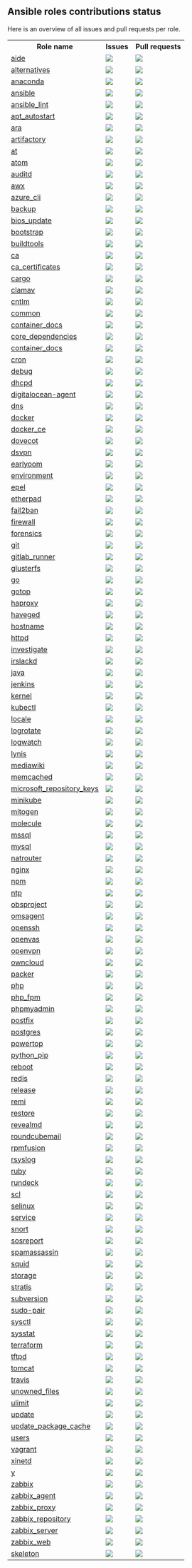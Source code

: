 ## Ansible roles contributions status

Here is an overview of all issues and pull requests per role.

<table>
<tr><th>Role name</th><th>Issues</th><th>Pull requests</th></tr>
<tr><td><a href="https://galaxy.ansible.com/robertdebock/aide">aide</a></td><td><a href="https://github.com/robertdebock/ansible-role-aide/issues"><img src="https://img.shields.io/github/issues-raw/robertdebock/ansible-role-aide"></a></td><td><a href="https://github.com/robertdebock/ansible-role-aide/pulls"><img src="https://img.shields.io/github/issues-pr/robertdebock/ansible-role-aide"></a></td></tr>
<tr><td><a href="https://galaxy.ansible.com/robertdebock/alternatives">alternatives</a></td><td><a href="https://github.com/robertdebock/ansible-role-alternatives/issues"><img src="https://img.shields.io/github/issues-raw/robertdebock/ansible-role-alternatives"></a></td><td><a href="https://github.com/robertdebock/ansible-role-alternatives/pulls"><img src="https://img.shields.io/github/issues-pr/robertdebock/ansible-role-alternatives"></a></td></tr>
<tr><td><a href="https://galaxy.ansible.com/robertdebock/anaconda">anaconda</a></td><td><a href="https://github.com/robertdebock/ansible-role-anaconda/issues"><img src="https://img.shields.io/github/issues-raw/robertdebock/ansible-role-anaconda"></a></td><td><a href="https://github.com/robertdebock/ansible-role-anaconda/pulls"><img src="https://img.shields.io/github/issues-pr/robertdebock/ansible-role-anaconda"></a></td></tr>
<tr><td><a href="https://galaxy.ansible.com/robertdebock/ansible">ansible</a></td><td><a href="https://github.com/robertdebock/ansible-role-ansible/issues"><img src="https://img.shields.io/github/issues-raw/robertdebock/ansible-role-ansible"></a></td><td><a href="https://github.com/robertdebock/ansible-role-ansible/pulls"><img src="https://img.shields.io/github/issues-pr/robertdebock/ansible-role-ansible"></a></td></tr>
<tr><td><a href="https://galaxy.ansible.com/robertdebock/ansible_lint">ansible_lint</a></td><td><a href="https://github.com/robertdebock/ansible-role-ansible_lint/issues"><img src="https://img.shields.io/github/issues-raw/robertdebock/ansible-role-ansible_lint"></a></td><td><a href="https://github.com/robertdebock/ansible-role-ansible_lint/pulls"><img src="https://img.shields.io/github/issues-pr/robertdebock/ansible-role-ansible_lint"></a></td></tr>
<tr><td><a href="https://galaxy.ansible.com/robertdebock/apt_autostart">apt_autostart</a></td><td><a href="https://github.com/robertdebock/ansible-role-apt_autostart/issues"><img src="https://img.shields.io/github/issues-raw/robertdebock/ansible-role-apt_autostart"></a></td><td><a href="https://github.com/robertdebock/ansible-role-apt_autostart/pulls"><img src="https://img.shields.io/github/issues-pr/robertdebock/ansible-role-apt_autostart"></a></td></tr>
<tr><td><a href="https://galaxy.ansible.com/robertdebock/ara">ara</a></td><td><a href="https://github.com/robertdebock/ansible-role-ara/issues"><img src="https://img.shields.io/github/issues-raw/robertdebock/ansible-role-ara"></a></td><td><a href="https://github.com/robertdebock/ansible-role-ara/pulls"><img src="https://img.shields.io/github/issues-pr/robertdebock/ansible-role-ara"></a></td></tr>
<tr><td><a href="https://galaxy.ansible.com/robertdebock/artifactory">artifactory</a></td><td><a href="https://github.com/robertdebock/ansible-role-artifactory/issues"><img src="https://img.shields.io/github/issues-raw/robertdebock/ansible-role-artifactory"></a></td><td><a href="https://github.com/robertdebock/ansible-role-artifactory/pulls"><img src="https://img.shields.io/github/issues-pr/robertdebock/ansible-role-artifactory"></a></td></tr>
<tr><td><a href="https://galaxy.ansible.com/robertdebock/at">at</a></td><td><a href="https://github.com/robertdebock/ansible-role-at/issues"><img src="https://img.shields.io/github/issues-raw/robertdebock/ansible-role-at"></a></td><td><a href="https://github.com/robertdebock/ansible-role-at/pulls"><img src="https://img.shields.io/github/issues-pr/robertdebock/ansible-role-at"></a></td></tr>
<tr><td><a href="https://galaxy.ansible.com/robertdebock/atom">atom</a></td><td><a href="https://github.com/robertdebock/ansible-role-atom/issues"><img src="https://img.shields.io/github/issues-raw/robertdebock/ansible-role-atom"></a></td><td><a href="https://github.com/robertdebock/ansible-role-atom/pulls"><img src="https://img.shields.io/github/issues-pr/robertdebock/ansible-role-atom"></a></td></tr>
<tr><td><a href="https://galaxy.ansible.com/robertdebock/auditd">auditd</a></td><td><a href="https://github.com/robertdebock/ansible-role-auditd/issues"><img src="https://img.shields.io/github/issues-raw/robertdebock/ansible-role-auditd"></a></td><td><a href="https://github.com/robertdebock/ansible-role-auditd/pulls"><img src="https://img.shields.io/github/issues-pr/robertdebock/ansible-role-auditd"></a></td></tr>
<tr><td><a href="https://galaxy.ansible.com/robertdebock/awx">awx</a></td><td><a href="https://github.com/robertdebock/ansible-role-awx/issues"><img src="https://img.shields.io/github/issues-raw/robertdebock/ansible-role-awx"></a></td><td><a href="https://github.com/robertdebock/ansible-role-awx/pulls"><img src="https://img.shields.io/github/issues-pr/robertdebock/ansible-role-awx"></a></td></tr>
<tr><td><a href="https://galaxy.ansible.com/robertdebock/azure_cli">azure_cli</a></td><td><a href="https://github.com/robertdebock/ansible-role-azure_cli/issues"><img src="https://img.shields.io/github/issues-raw/robertdebock/ansible-role-azure_cli"></a></td><td><a href="https://github.com/robertdebock/ansible-role-azure_cli/pulls"><img src="https://img.shields.io/github/issues-pr/robertdebock/ansible-role-azure_cli"></a></td></tr>
<tr><td><a href="https://galaxy.ansible.com/robertdebock/backup">backup</a></td><td><a href="https://github.com/robertdebock/ansible-role-backup/issues"><img src="https://img.shields.io/github/issues-raw/robertdebock/ansible-role-backup"></a></td><td><a href="https://github.com/robertdebock/ansible-role-backup/pulls"><img src="https://img.shields.io/github/issues-pr/robertdebock/ansible-role-backup"></a></td></tr>
<tr><td><a href="https://galaxy.ansible.com/robertdebock/bios_update">bios_update</a></td><td><a href="https://github.com/robertdebock/ansible-role-bios_update/issues"><img src="https://img.shields.io/github/issues-raw/robertdebock/ansible-role-bios_update"></a></td><td><a href="https://github.com/robertdebock/ansible-role-bios_update/pulls"><img src="https://img.shields.io/github/issues-pr/robertdebock/ansible-role-bios_update"></a></td></tr>
<tr><td><a href="https://galaxy.ansible.com/robertdebock/bootstrap">bootstrap</a></td><td><a href="https://github.com/robertdebock/ansible-role-bootstrap/issues"><img src="https://img.shields.io/github/issues-raw/robertdebock/ansible-role-bootstrap"></a></td><td><a href="https://github.com/robertdebock/ansible-role-bootstrap/pulls"><img src="https://img.shields.io/github/issues-pr/robertdebock/ansible-role-bootstrap"></a></td></tr>
<tr><td><a href="https://galaxy.ansible.com/robertdebock/buildtools">buildtools</a></td><td><a href="https://github.com/robertdebock/ansible-role-buildtools/issues"><img src="https://img.shields.io/github/issues-raw/robertdebock/ansible-role-buildtools"></a></td><td><a href="https://github.com/robertdebock/ansible-role-buildtools/pulls"><img src="https://img.shields.io/github/issues-pr/robertdebock/ansible-role-buildtools"></a></td></tr>
<tr><td><a href="https://galaxy.ansible.com/robertdebock/ca">ca</a></td><td><a href="https://github.com/robertdebock/ansible-role-ca/issues"><img src="https://img.shields.io/github/issues-raw/robertdebock/ansible-role-ca"></a></td><td><a href="https://github.com/robertdebock/ansible-role-ca/pulls"><img src="https://img.shields.io/github/issues-pr/robertdebock/ansible-role-ca"></a></td></tr>
<tr><td><a href="https://galaxy.ansible.com/robertdebock/ca_certificates">ca_certificates</a></td><td><a href="https://github.com/robertdebock/ansible-role-ca_certificates/issues"><img src="https://img.shields.io/github/issues-raw/robertdebock/ansible-role-ca_certificates"></a></td><td><a href="https://github.com/robertdebock/ansible-role-ca_certificates/pulls"><img src="https://img.shields.io/github/issues-pr/robertdebock/ansible-role-ca_certificates"></a></td></tr>
<tr><td><a href="https://galaxy.ansible.com/robertdebock/cargo">cargo</a></td><td><a href="https://github.com/robertdebock/ansible-role-cargo/issues"><img src="https://img.shields.io/github/issues-raw/robertdebock/ansible-role-cargo"></a></td><td><a href="https://github.com/robertdebock/ansible-role-cargo/pulls"><img src="https://img.shields.io/github/issues-pr/robertdebock/ansible-role-cargo"></a></td></tr>
<tr><td><a href="https://galaxy.ansible.com/robertdebock/clamav">clamav</a></td><td><a href="https://github.com/robertdebock/ansible-role-clamav/issues"><img src="https://img.shields.io/github/issues-raw/robertdebock/ansible-role-clamav"></a></td><td><a href="https://github.com/robertdebock/ansible-role-clamav/pulls"><img src="https://img.shields.io/github/issues-pr/robertdebock/ansible-role-clamav"></a></td></tr>
<tr><td><a href="https://galaxy.ansible.com/robertdebock/cntlm">cntlm</a></td><td><a href="https://github.com/robertdebock/ansible-role-cntlm/issues"><img src="https://img.shields.io/github/issues-raw/robertdebock/ansible-role-cntlm"></a></td><td><a href="https://github.com/robertdebock/ansible-role-cntlm/pulls"><img src="https://img.shields.io/github/issues-pr/robertdebock/ansible-role-cntlm"></a></td></tr>
<tr><td><a href="https://galaxy.ansible.com/robertdebock/common">common</a></td><td><a href="https://github.com/robertdebock/ansible-role-common/issues"><img src="https://img.shields.io/github/issues-raw/robertdebock/ansible-role-common"></a></td><td><a href="https://github.com/robertdebock/ansible-role-common/pulls"><img src="https://img.shields.io/github/issues-pr/robertdebock/ansible-role-common"></a></td></tr>
<tr><td><a href="https://galaxy.ansible.com/robertdebock/container_docs">container_docs</a></td><td><a href="https://github.com/robertdebock/ansible-role-container_docs/issues"><img src="https://img.shields.io/github/issues-raw/robertdebock/ansible-role-container_docs"></a></td><td><a href="https://github.com/robertdebock/ansible-role-container_docs/pulls"><img src="https://img.shields.io/github/issues-pr/robertdebock/ansible-role-container_docs"></a></td></tr>
<tr><td><a href="https://galaxy.ansible.com/robertdebock/core_dependencies">core_dependencies</a></td><td><a href="https://github.com/robertdebock/ansible-role-core_dependencies/issues"><img src="https://img.shields.io/github/issues-raw/robertdebock/ansible-role-core_dependencies"></a></td><td><a href="https://github.com/robertdebock/ansible-role-core_dependencies/pulls"><img src="https://img.shields.io/github/issues-pr/robertdebock/ansible-role-core_dependencies"></a></td></tr>
<tr><td><a href="https://galaxy.ansible.com/robertdebock/container_docs">container_docs</a></td><td><a href="https://github.com/robertdebock/ansible-role-container_docs/issues"><img src="https://img.shields.io/github/issues-raw/robertdebock/ansible-role-container_docs"></a></td><td><a href="https://github.com/robertdebock/ansible-role-container_docs/pulls"><img src="https://img.shields.io/github/issues-pr/robertdebock/ansible-role-container_docs"></a></td></tr>
<tr><td><a href="https://galaxy.ansible.com/robertdebock/cron">cron</a></td><td><a href="https://github.com/robertdebock/ansible-role-cron/issues"><img src="https://img.shields.io/github/issues-raw/robertdebock/ansible-role-cron"></a></td><td><a href="https://github.com/robertdebock/ansible-role-cron/pulls"><img src="https://img.shields.io/github/issues-pr/robertdebock/ansible-role-cron"></a></td></tr>
<tr><td><a href="https://galaxy.ansible.com/robertdebock/debug">debug</a></td><td><a href="https://github.com/robertdebock/ansible-role-debug/issues"><img src="https://img.shields.io/github/issues-raw/robertdebock/ansible-role-debug"></a></td><td><a href="https://github.com/robertdebock/ansible-role-debug/pulls"><img src="https://img.shields.io/github/issues-pr/robertdebock/ansible-role-debug"></a></td></tr>
<tr><td><a href="https://galaxy.ansible.com/robertdebock/dhcpd">dhcpd</a></td><td><a href="https://github.com/robertdebock/ansible-role-dhcpd/issues"><img src="https://img.shields.io/github/issues-raw/robertdebock/ansible-role-dhcpd"></a></td><td><a href="https://github.com/robertdebock/ansible-role-dhcpd/pulls"><img src="https://img.shields.io/github/issues-pr/robertdebock/ansible-role-dhcpd"></a></td></tr>
<tr><td><a href="https://galaxy.ansible.com/robertdebock/digitalocean-agent">digitalocean-agent</a></td><td><a href="https://github.com/robertdebock/ansible-role-digitalocean-agent/issues"><img src="https://img.shields.io/github/issues-raw/robertdebock/ansible-role-digitalocean-agent"></a></td><td><a href="https://github.com/robertdebock/ansible-role-digitalocean-agent/pulls"><img src="https://img.shields.io/github/issues-pr/robertdebock/ansible-role-digitalocean-agent"></a></td></tr>
<tr><td><a href="https://galaxy.ansible.com/robertdebock/dns">dns</a></td><td><a href="https://github.com/robertdebock/ansible-role-dns/issues"><img src="https://img.shields.io/github/issues-raw/robertdebock/ansible-role-dns"></a></td><td><a href="https://github.com/robertdebock/ansible-role-dns/pulls"><img src="https://img.shields.io/github/issues-pr/robertdebock/ansible-role-dns"></a></td></tr>
<tr><td><a href="https://galaxy.ansible.com/robertdebock/docker">docker</a></td><td><a href="https://github.com/robertdebock/ansible-role-docker/issues"><img src="https://img.shields.io/github/issues-raw/robertdebock/ansible-role-docker"></a></td><td><a href="https://github.com/robertdebock/ansible-role-docker/pulls"><img src="https://img.shields.io/github/issues-pr/robertdebock/ansible-role-docker"></a></td></tr>
<tr><td><a href="https://galaxy.ansible.com/robertdebock/docker_ce">docker_ce</a></td><td><a href="https://github.com/robertdebock/ansible-role-docker_ce/issues"><img src="https://img.shields.io/github/issues-raw/robertdebock/ansible-role-docker_ce"></a></td><td><a href="https://github.com/robertdebock/ansible-role-docker_ce/pulls"><img src="https://img.shields.io/github/issues-pr/robertdebock/ansible-role-docker_ce"></a></td></tr>
<tr><td><a href="https://galaxy.ansible.com/robertdebock/dovecot">dovecot</a></td><td><a href="https://github.com/robertdebock/ansible-role-dovecot/issues"><img src="https://img.shields.io/github/issues-raw/robertdebock/ansible-role-dovecot"></a></td><td><a href="https://github.com/robertdebock/ansible-role-dovecot/pulls"><img src="https://img.shields.io/github/issues-pr/robertdebock/ansible-role-dovecot"></a></td></tr>
<tr><td><a href="https://galaxy.ansible.com/robertdebock/dsvpn">dsvpn</a></td><td><a href="https://github.com/robertdebock/ansible-role-dsvpn/issues"><img src="https://img.shields.io/github/issues-raw/robertdebock/ansible-role-dsvpn"></a></td><td><a href="https://github.com/robertdebock/ansible-role-dsvpn/pulls"><img src="https://img.shields.io/github/issues-pr/robertdebock/ansible-role-dsvpn"></a></td></tr>
<tr><td><a href="https://galaxy.ansible.com/robertdebock/earlyoom">earlyoom</a></td><td><a href="https://github.com/robertdebock/ansible-role-earlyoom/issues"><img src="https://img.shields.io/github/issues-raw/robertdebock/ansible-role-earlyoom"></a></td><td><a href="https://github.com/robertdebock/ansible-role-earlyoom/pulls"><img src="https://img.shields.io/github/issues-pr/robertdebock/ansible-role-earlyoom"></a></td></tr>
<tr><td><a href="https://galaxy.ansible.com/robertdebock/environment">environment</a></td><td><a href="https://github.com/robertdebock/ansible-role-environment/issues"><img src="https://img.shields.io/github/issues-raw/robertdebock/ansible-role-environment"></a></td><td><a href="https://github.com/robertdebock/ansible-role-environment/pulls"><img src="https://img.shields.io/github/issues-pr/robertdebock/ansible-role-environment"></a></td></tr>
<tr><td><a href="https://galaxy.ansible.com/robertdebock/epel">epel</a></td><td><a href="https://github.com/robertdebock/ansible-role-epel/issues"><img src="https://img.shields.io/github/issues-raw/robertdebock/ansible-role-epel"></a></td><td><a href="https://github.com/robertdebock/ansible-role-epel/pulls"><img src="https://img.shields.io/github/issues-pr/robertdebock/ansible-role-epel"></a></td></tr>
<tr><td><a href="https://galaxy.ansible.com/robertdebock/etherpad">etherpad</a></td><td><a href="https://github.com/robertdebock/ansible-role-etherpad/issues"><img src="https://img.shields.io/github/issues-raw/robertdebock/ansible-role-etherpad"></a></td><td><a href="https://github.com/robertdebock/ansible-role-etherpad/pulls"><img src="https://img.shields.io/github/issues-pr/robertdebock/ansible-role-etherpad"></a></td></tr>
<tr><td><a href="https://galaxy.ansible.com/robertdebock/fail2ban">fail2ban</a></td><td><a href="https://github.com/robertdebock/ansible-role-fail2ban/issues"><img src="https://img.shields.io/github/issues-raw/robertdebock/ansible-role-fail2ban"></a></td><td><a href="https://github.com/robertdebock/ansible-role-fail2ban/pulls"><img src="https://img.shields.io/github/issues-pr/robertdebock/ansible-role-fail2ban"></a></td></tr>
<tr><td><a href="https://galaxy.ansible.com/robertdebock/firewall">firewall</a></td><td><a href="https://github.com/robertdebock/ansible-role-firewall/issues"><img src="https://img.shields.io/github/issues-raw/robertdebock/ansible-role-firewall"></a></td><td><a href="https://github.com/robertdebock/ansible-role-firewall/pulls"><img src="https://img.shields.io/github/issues-pr/robertdebock/ansible-role-firewall"></a></td></tr>
<tr><td><a href="https://galaxy.ansible.com/robertdebock/forensics">forensics</a></td><td><a href="https://github.com/robertdebock/ansible-role-forensics/issues"><img src="https://img.shields.io/github/issues-raw/robertdebock/ansible-role-forensics"></a></td><td><a href="https://github.com/robertdebock/ansible-role-forensics/pulls"><img src="https://img.shields.io/github/issues-pr/robertdebock/ansible-role-forensics"></a></td></tr>
<tr><td><a href="https://galaxy.ansible.com/robertdebock/git">git</a></td><td><a href="https://github.com/robertdebock/ansible-role-git/issues"><img src="https://img.shields.io/github/issues-raw/robertdebock/ansible-role-git"></a></td><td><a href="https://github.com/robertdebock/ansible-role-git/pulls"><img src="https://img.shields.io/github/issues-pr/robertdebock/ansible-role-git"></a></td></tr>
<tr><td><a href="https://galaxy.ansible.com/robertdebock/gitlab_runner">gitlab_runner</a></td><td><a href="https://github.com/robertdebock/ansible-role-gitlab_runner/issues"><img src="https://img.shields.io/github/issues-raw/robertdebock/ansible-role-gitlab_runner"></a></td><td><a href="https://github.com/robertdebock/ansible-role-gitlab_runner/pulls"><img src="https://img.shields.io/github/issues-pr/robertdebock/ansible-role-gitlab_runner"></a></td></tr>
<tr><td><a href="https://galaxy.ansible.com/robertdebock/glusterfs">glusterfs</a></td><td><a href="https://github.com/robertdebock/ansible-role-glusterfs/issues"><img src="https://img.shields.io/github/issues-raw/robertdebock/ansible-role-glusterfs"></a></td><td><a href="https://github.com/robertdebock/ansible-role-glusterfs/pulls"><img src="https://img.shields.io/github/issues-pr/robertdebock/ansible-role-glusterfs"></a></td></tr>
<tr><td><a href="https://galaxy.ansible.com/robertdebock/go">go</a></td><td><a href="https://github.com/robertdebock/ansible-role-go/issues"><img src="https://img.shields.io/github/issues-raw/robertdebock/ansible-role-go"></a></td><td><a href="https://github.com/robertdebock/ansible-role-go/pulls"><img src="https://img.shields.io/github/issues-pr/robertdebock/ansible-role-go"></a></td></tr>
<tr><td><a href="https://galaxy.ansible.com/robertdebock/gotop">gotop</a></td><td><a href="https://github.com/robertdebock/ansible-role-gotop/issues"><img src="https://img.shields.io/github/issues-raw/robertdebock/ansible-role-gotop"></a></td><td><a href="https://github.com/robertdebock/ansible-role-gotop/pulls"><img src="https://img.shields.io/github/issues-pr/robertdebock/ansible-role-gotop"></a></td></tr>
<tr><td><a href="https://galaxy.ansible.com/robertdebock/haproxy">haproxy</a></td><td><a href="https://github.com/robertdebock/ansible-role-haproxy/issues"><img src="https://img.shields.io/github/issues-raw/robertdebock/ansible-role-haproxy"></a></td><td><a href="https://github.com/robertdebock/ansible-role-haproxy/pulls"><img src="https://img.shields.io/github/issues-pr/robertdebock/ansible-role-haproxy"></a></td></tr>
<tr><td><a href="https://galaxy.ansible.com/robertdebock/haveged">haveged</a></td><td><a href="https://github.com/robertdebock/ansible-role-haveged/issues"><img src="https://img.shields.io/github/issues-raw/robertdebock/ansible-role-haveged"></a></td><td><a href="https://github.com/robertdebock/ansible-role-haveged/pulls"><img src="https://img.shields.io/github/issues-pr/robertdebock/ansible-role-haveged"></a></td></tr>
<tr><td><a href="https://galaxy.ansible.com/robertdebock/hostname">hostname</a></td><td><a href="https://github.com/robertdebock/ansible-role-hostname/issues"><img src="https://img.shields.io/github/issues-raw/robertdebock/ansible-role-hostname"></a></td><td><a href="https://github.com/robertdebock/ansible-role-hostname/pulls"><img src="https://img.shields.io/github/issues-pr/robertdebock/ansible-role-hostname"></a></td></tr>
<tr><td><a href="https://galaxy.ansible.com/robertdebock/httpd">httpd</a></td><td><a href="https://github.com/robertdebock/ansible-role-httpd/issues"><img src="https://img.shields.io/github/issues-raw/robertdebock/ansible-role-httpd"></a></td><td><a href="https://github.com/robertdebock/ansible-role-httpd/pulls"><img src="https://img.shields.io/github/issues-pr/robertdebock/ansible-role-httpd"></a></td></tr>
<tr><td><a href="https://galaxy.ansible.com/robertdebock/investigate">investigate</a></td><td><a href="https://github.com/robertdebock/ansible-role-investigate/issues"><img src="https://img.shields.io/github/issues-raw/robertdebock/ansible-role-investigate"></a></td><td><a href="https://github.com/robertdebock/ansible-role-investigate/pulls"><img src="https://img.shields.io/github/issues-pr/robertdebock/ansible-role-investigate"></a></td></tr>
<tr><td><a href="https://galaxy.ansible.com/robertdebock/irslackd">irslackd</a></td><td><a href="https://github.com/robertdebock/ansible-role-irslackd/issues"><img src="https://img.shields.io/github/issues-raw/robertdebock/ansible-role-irslackd"></a></td><td><a href="https://github.com/robertdebock/ansible-role-irslackd/pulls"><img src="https://img.shields.io/github/issues-pr/robertdebock/ansible-role-irslackd"></a></td></tr>
<tr><td><a href="https://galaxy.ansible.com/robertdebock/java">java</a></td><td><a href="https://github.com/robertdebock/ansible-role-java/issues"><img src="https://img.shields.io/github/issues-raw/robertdebock/ansible-role-java"></a></td><td><a href="https://github.com/robertdebock/ansible-role-java/pulls"><img src="https://img.shields.io/github/issues-pr/robertdebock/ansible-role-java"></a></td></tr>
<tr><td><a href="https://galaxy.ansible.com/robertdebock/jenkins">jenkins</a></td><td><a href="https://github.com/robertdebock/ansible-role-jenkins/issues"><img src="https://img.shields.io/github/issues-raw/robertdebock/ansible-role-jenkins"></a></td><td><a href="https://github.com/robertdebock/ansible-role-jenkins/pulls"><img src="https://img.shields.io/github/issues-pr/robertdebock/ansible-role-jenkins"></a></td></tr>
<tr><td><a href="https://galaxy.ansible.com/robertdebock/kernel">kernel</a></td><td><a href="https://github.com/robertdebock/ansible-role-kernel/issues"><img src="https://img.shields.io/github/issues-raw/robertdebock/ansible-role-kernel"></a></td><td><a href="https://github.com/robertdebock/ansible-role-kernel/pulls"><img src="https://img.shields.io/github/issues-pr/robertdebock/ansible-role-kernel"></a></td></tr>
<tr><td><a href="https://galaxy.ansible.com/robertdebock/kubectl">kubectl</a></td><td><a href="https://github.com/robertdebock/ansible-role-kubectl/issues"><img src="https://img.shields.io/github/issues-raw/robertdebock/ansible-role-kubectl"></a></td><td><a href="https://github.com/robertdebock/ansible-role-kubectl/pulls"><img src="https://img.shields.io/github/issues-pr/robertdebock/ansible-role-kubectl"></a></td></tr>
<tr><td><a href="https://galaxy.ansible.com/robertdebock/locale">locale</a></td><td><a href="https://github.com/robertdebock/ansible-role-locale/issues"><img src="https://img.shields.io/github/issues-raw/robertdebock/ansible-role-locale"></a></td><td><a href="https://github.com/robertdebock/ansible-role-locale/pulls"><img src="https://img.shields.io/github/issues-pr/robertdebock/ansible-role-locale"></a></td></tr>
<tr><td><a href="https://galaxy.ansible.com/robertdebock/logrotate">logrotate</a></td><td><a href="https://github.com/robertdebock/ansible-role-logrotate/issues"><img src="https://img.shields.io/github/issues-raw/robertdebock/ansible-role-logrotate"></a></td><td><a href="https://github.com/robertdebock/ansible-role-logrotate/pulls"><img src="https://img.shields.io/github/issues-pr/robertdebock/ansible-role-logrotate"></a></td></tr>
<tr><td><a href="https://galaxy.ansible.com/robertdebock/logwatch">logwatch</a></td><td><a href="https://github.com/robertdebock/ansible-role-logwatch/issues"><img src="https://img.shields.io/github/issues-raw/robertdebock/ansible-role-logwatch"></a></td><td><a href="https://github.com/robertdebock/ansible-role-logwatch/pulls"><img src="https://img.shields.io/github/issues-pr/robertdebock/ansible-role-logwatch"></a></td></tr>
<tr><td><a href="https://galaxy.ansible.com/robertdebock/lynis">lynis</a></td><td><a href="https://github.com/robertdebock/ansible-role-lynis/issues"><img src="https://img.shields.io/github/issues-raw/robertdebock/ansible-role-lynis"></a></td><td><a href="https://github.com/robertdebock/ansible-role-lynis/pulls"><img src="https://img.shields.io/github/issues-pr/robertdebock/ansible-role-lynis"></a></td></tr>
<tr><td><a href="https://galaxy.ansible.com/robertdebock/mediawiki">mediawiki</a></td><td><a href="https://github.com/robertdebock/ansible-role-mediawiki/issues"><img src="https://img.shields.io/github/issues-raw/robertdebock/ansible-role-mediawiki"></a></td><td><a href="https://github.com/robertdebock/ansible-role-mediawiki/pulls"><img src="https://img.shields.io/github/issues-pr/robertdebock/ansible-role-mediawiki"></a></td></tr>
<tr><td><a href="https://galaxy.ansible.com/robertdebock/memcached">memcached</a></td><td><a href="https://github.com/robertdebock/ansible-role-memcached/issues"><img src="https://img.shields.io/github/issues-raw/robertdebock/ansible-role-memcached"></a></td><td><a href="https://github.com/robertdebock/ansible-role-memcached/pulls"><img src="https://img.shields.io/github/issues-pr/robertdebock/ansible-role-memcached"></a></td></tr>
<tr><td><a href="https://galaxy.ansible.com/robertdebock/microsoft_repository_keys">microsoft_repository_keys</a></td><td><a href="https://github.com/robertdebock/ansible-role-microsoft_repository_keys/issues"><img src="https://img.shields.io/github/issues-raw/robertdebock/ansible-role-microsoft_repository_keys"></a></td><td><a href="https://github.com/robertdebock/ansible-role-microsoft_repository_keys/pulls"><img src="https://img.shields.io/github/issues-pr/robertdebock/ansible-role-microsoft_repository_keys"></a></td></tr>
<tr><td><a href="https://galaxy.ansible.com/robertdebock/minikube">minikube</a></td><td><a href="https://github.com/robertdebock/ansible-role-minikube/issues"><img src="https://img.shields.io/github/issues-raw/robertdebock/ansible-role-minikube"></a></td><td><a href="https://github.com/robertdebock/ansible-role-minikube/pulls"><img src="https://img.shields.io/github/issues-pr/robertdebock/ansible-role-minikube"></a></td></tr>
<tr><td><a href="https://galaxy.ansible.com/robertdebock/mitogen">mitogen</a></td><td><a href="https://github.com/robertdebock/ansible-role-mitogen/issues"><img src="https://img.shields.io/github/issues-raw/robertdebock/ansible-role-mitogen"></a></td><td><a href="https://github.com/robertdebock/ansible-role-mitogen/pulls"><img src="https://img.shields.io/github/issues-pr/robertdebock/ansible-role-mitogen"></a></td></tr>
<tr><td><a href="https://galaxy.ansible.com/robertdebock/molecule">molecule</a></td><td><a href="https://github.com/robertdebock/ansible-role-molecule/issues"><img src="https://img.shields.io/github/issues-raw/robertdebock/ansible-role-molecule"></a></td><td><a href="https://github.com/robertdebock/ansible-role-molecule/pulls"><img src="https://img.shields.io/github/issues-pr/robertdebock/ansible-role-molecule"></a></td></tr>
<tr><td><a href="https://galaxy.ansible.com/robertdebock/mssql">mssql</a></td><td><a href="https://github.com/robertdebock/ansible-role-mssql/issues"><img src="https://img.shields.io/github/issues-raw/robertdebock/ansible-role-mssql"></a></td><td><a href="https://github.com/robertdebock/ansible-role-mssql/pulls"><img src="https://img.shields.io/github/issues-pr/robertdebock/ansible-role-mssql"></a></td></tr>
<tr><td><a href="https://galaxy.ansible.com/robertdebock/mysql">mysql</a></td><td><a href="https://github.com/robertdebock/ansible-role-mysql/issues"><img src="https://img.shields.io/github/issues-raw/robertdebock/ansible-role-mysql"></a></td><td><a href="https://github.com/robertdebock/ansible-role-mysql/pulls"><img src="https://img.shields.io/github/issues-pr/robertdebock/ansible-role-mysql"></a></td></tr>
<tr><td><a href="https://galaxy.ansible.com/robertdebock/natrouter">natrouter</a></td><td><a href="https://github.com/robertdebock/ansible-role-natrouter/issues"><img src="https://img.shields.io/github/issues-raw/robertdebock/ansible-role-natrouter"></a></td><td><a href="https://github.com/robertdebock/ansible-role-natrouter/pulls"><img src="https://img.shields.io/github/issues-pr/robertdebock/ansible-role-natrouter"></a></td></tr>
<tr><td><a href="https://galaxy.ansible.com/robertdebock/nginx">nginx</a></td><td><a href="https://github.com/robertdebock/ansible-role-nginx/issues"><img src="https://img.shields.io/github/issues-raw/robertdebock/ansible-role-nginx"></a></td><td><a href="https://github.com/robertdebock/ansible-role-nginx/pulls"><img src="https://img.shields.io/github/issues-pr/robertdebock/ansible-role-nginx"></a></td></tr>
<tr><td><a href="https://galaxy.ansible.com/robertdebock/npm">npm</a></td><td><a href="https://github.com/robertdebock/ansible-role-npm/issues"><img src="https://img.shields.io/github/issues-raw/robertdebock/ansible-role-npm"></a></td><td><a href="https://github.com/robertdebock/ansible-role-npm/pulls"><img src="https://img.shields.io/github/issues-pr/robertdebock/ansible-role-npm"></a></td></tr>
<tr><td><a href="https://galaxy.ansible.com/robertdebock/ntp">ntp</a></td><td><a href="https://github.com/robertdebock/ansible-role-ntp/issues"><img src="https://img.shields.io/github/issues-raw/robertdebock/ansible-role-ntp"></a></td><td><a href="https://github.com/robertdebock/ansible-role-ntp/pulls"><img src="https://img.shields.io/github/issues-pr/robertdebock/ansible-role-ntp"></a></td></tr>
<tr><td><a href="https://galaxy.ansible.com/robertdebock/obsproject">obsproject</a></td><td><a href="https://github.com/robertdebock/ansible-role-obsproject/issues"><img src="https://img.shields.io/github/issues-raw/robertdebock/ansible-role-obsproject"></a></td><td><a href="https://github.com/robertdebock/ansible-role-obsproject/pulls"><img src="https://img.shields.io/github/issues-pr/robertdebock/ansible-role-obsproject"></a></td></tr>
<tr><td><a href="https://galaxy.ansible.com/robertdebock/omsagent">omsagent</a></td><td><a href="https://github.com/robertdebock/ansible-role-omsagent/issues"><img src="https://img.shields.io/github/issues-raw/robertdebock/ansible-role-omsagent"></a></td><td><a href="https://github.com/robertdebock/ansible-role-omsagent/pulls"><img src="https://img.shields.io/github/issues-pr/robertdebock/ansible-role-omsagent"></a></td></tr>
<tr><td><a href="https://galaxy.ansible.com/robertdebock/openssh">openssh</a></td><td><a href="https://github.com/robertdebock/ansible-role-openssh/issues"><img src="https://img.shields.io/github/issues-raw/robertdebock/ansible-role-openssh"></a></td><td><a href="https://github.com/robertdebock/ansible-role-openssh/pulls"><img src="https://img.shields.io/github/issues-pr/robertdebock/ansible-role-openssh"></a></td></tr>
<tr><td><a href="https://galaxy.ansible.com/robertdebock/openvas">openvas</a></td><td><a href="https://github.com/robertdebock/ansible-role-openvas/issues"><img src="https://img.shields.io/github/issues-raw/robertdebock/ansible-role-openvas"></a></td><td><a href="https://github.com/robertdebock/ansible-role-openvas/pulls"><img src="https://img.shields.io/github/issues-pr/robertdebock/ansible-role-openvas"></a></td></tr>
<tr><td><a href="https://galaxy.ansible.com/robertdebock/openvpn">openvpn</a></td><td><a href="https://github.com/robertdebock/ansible-role-openvpn/issues"><img src="https://img.shields.io/github/issues-raw/robertdebock/ansible-role-openvpn"></a></td><td><a href="https://github.com/robertdebock/ansible-role-openvpn/pulls"><img src="https://img.shields.io/github/issues-pr/robertdebock/ansible-role-openvpn"></a></td></tr>
<tr><td><a href="https://galaxy.ansible.com/robertdebock/owncloud">owncloud</a></td><td><a href="https://github.com/robertdebock/ansible-role-owncloud/issues"><img src="https://img.shields.io/github/issues-raw/robertdebock/ansible-role-owncloud"></a></td><td><a href="https://github.com/robertdebock/ansible-role-owncloud/pulls"><img src="https://img.shields.io/github/issues-pr/robertdebock/ansible-role-owncloud"></a></td></tr>
<tr><td><a href="https://galaxy.ansible.com/robertdebock/packer">packer</a></td><td><a href="https://github.com/robertdebock/ansible-role-packer/issues"><img src="https://img.shields.io/github/issues-raw/robertdebock/ansible-role-packer"></a></td><td><a href="https://github.com/robertdebock/ansible-role-packer/pulls"><img src="https://img.shields.io/github/issues-pr/robertdebock/ansible-role-packer"></a></td></tr>
<tr><td><a href="https://galaxy.ansible.com/robertdebock/php">php</a></td><td><a href="https://github.com/robertdebock/ansible-role-php/issues"><img src="https://img.shields.io/github/issues-raw/robertdebock/ansible-role-php"></a></td><td><a href="https://github.com/robertdebock/ansible-role-php/pulls"><img src="https://img.shields.io/github/issues-pr/robertdebock/ansible-role-php"></a></td></tr>
<tr><td><a href="https://galaxy.ansible.com/robertdebock/php_fpm">php_fpm</a></td><td><a href="https://github.com/robertdebock/ansible-role-php_fpm/issues"><img src="https://img.shields.io/github/issues-raw/robertdebock/ansible-role-php_fpm"></a></td><td><a href="https://github.com/robertdebock/ansible-role-php_fpm/pulls"><img src="https://img.shields.io/github/issues-pr/robertdebock/ansible-role-php_fpm"></a></td></tr>
<tr><td><a href="https://galaxy.ansible.com/robertdebock/phpmyadmin">phpmyadmin</a></td><td><a href="https://github.com/robertdebock/ansible-role-phpmyadmin/issues"><img src="https://img.shields.io/github/issues-raw/robertdebock/ansible-role-phpmyadmin"></a></td><td><a href="https://github.com/robertdebock/ansible-role-phpmyadmin/pulls"><img src="https://img.shields.io/github/issues-pr/robertdebock/ansible-role-phpmyadmin"></a></td></tr>
<tr><td><a href="https://galaxy.ansible.com/robertdebock/postfix">postfix</a></td><td><a href="https://github.com/robertdebock/ansible-role-postfix/issues"><img src="https://img.shields.io/github/issues-raw/robertdebock/ansible-role-postfix"></a></td><td><a href="https://github.com/robertdebock/ansible-role-postfix/pulls"><img src="https://img.shields.io/github/issues-pr/robertdebock/ansible-role-postfix"></a></td></tr>
<tr><td><a href="https://galaxy.ansible.com/robertdebock/postgres">postgres</a></td><td><a href="https://github.com/robertdebock/ansible-role-postgres/issues"><img src="https://img.shields.io/github/issues-raw/robertdebock/ansible-role-postgres"></a></td><td><a href="https://github.com/robertdebock/ansible-role-postgres/pulls"><img src="https://img.shields.io/github/issues-pr/robertdebock/ansible-role-postgres"></a></td></tr>
<tr><td><a href="https://galaxy.ansible.com/robertdebock/powertop">powertop</a></td><td><a href="https://github.com/robertdebock/ansible-role-powertop/issues"><img src="https://img.shields.io/github/issues-raw/robertdebock/ansible-role-powertop"></a></td><td><a href="https://github.com/robertdebock/ansible-role-powertop/pulls"><img src="https://img.shields.io/github/issues-pr/robertdebock/ansible-role-powertop"></a></td></tr>
<tr><td><a href="https://galaxy.ansible.com/robertdebock/python_pip">python_pip</a></td><td><a href="https://github.com/robertdebock/ansible-role-python_pip/issues"><img src="https://img.shields.io/github/issues-raw/robertdebock/ansible-role-python_pip"></a></td><td><a href="https://github.com/robertdebock/ansible-role-python_pip/pulls"><img src="https://img.shields.io/github/issues-pr/robertdebock/ansible-role-python_pip"></a></td></tr>
<tr><td><a href="https://galaxy.ansible.com/robertdebock/reboot">reboot</a></td><td><a href="https://github.com/robertdebock/ansible-role-reboot/issues"><img src="https://img.shields.io/github/issues-raw/robertdebock/ansible-role-reboot"></a></td><td><a href="https://github.com/robertdebock/ansible-role-reboot/pulls"><img src="https://img.shields.io/github/issues-pr/robertdebock/ansible-role-reboot"></a></td></tr>
<tr><td><a href="https://galaxy.ansible.com/robertdebock/redis">redis</a></td><td><a href="https://github.com/robertdebock/ansible-role-redis/issues"><img src="https://img.shields.io/github/issues-raw/robertdebock/ansible-role-redis"></a></td><td><a href="https://github.com/robertdebock/ansible-role-redis/pulls"><img src="https://img.shields.io/github/issues-pr/robertdebock/ansible-role-redis"></a></td></tr>
<tr><td><a href="https://galaxy.ansible.com/robertdebock/release">release</a></td><td><a href="https://github.com/robertdebock/ansible-role-release/issues"><img src="https://img.shields.io/github/issues-raw/robertdebock/ansible-role-release"></a></td><td><a href="https://github.com/robertdebock/ansible-role-release/pulls"><img src="https://img.shields.io/github/issues-pr/robertdebock/ansible-role-release"></a></td></tr>
<tr><td><a href="https://galaxy.ansible.com/robertdebock/remi">remi</a></td><td><a href="https://github.com/robertdebock/ansible-role-remi/issues"><img src="https://img.shields.io/github/issues-raw/robertdebock/ansible-role-remi"></a></td><td><a href="https://github.com/robertdebock/ansible-role-remi/pulls"><img src="https://img.shields.io/github/issues-pr/robertdebock/ansible-role-remi"></a></td></tr>
<tr><td><a href="https://galaxy.ansible.com/robertdebock/restore">restore</a></td><td><a href="https://github.com/robertdebock/ansible-role-restore/issues"><img src="https://img.shields.io/github/issues-raw/robertdebock/ansible-role-restore"></a></td><td><a href="https://github.com/robertdebock/ansible-role-restore/pulls"><img src="https://img.shields.io/github/issues-pr/robertdebock/ansible-role-restore"></a></td></tr>
<tr><td><a href="https://galaxy.ansible.com/robertdebock/revealmd">revealmd</a></td><td><a href="https://github.com/robertdebock/ansible-role-revealmd/issues"><img src="https://img.shields.io/github/issues-raw/robertdebock/ansible-role-revealmd"></a></td><td><a href="https://github.com/robertdebock/ansible-role-revealmd/pulls"><img src="https://img.shields.io/github/issues-pr/robertdebock/ansible-role-revealmd"></a></td></tr>
<tr><td><a href="https://galaxy.ansible.com/robertdebock/roundcubemail">roundcubemail</a></td><td><a href="https://github.com/robertdebock/ansible-role-roundcubemail/issues"><img src="https://img.shields.io/github/issues-raw/robertdebock/ansible-role-roundcubemail"></a></td><td><a href="https://github.com/robertdebock/ansible-role-roundcubemail/pulls"><img src="https://img.shields.io/github/issues-pr/robertdebock/ansible-role-roundcubemail"></a></td></tr>
<tr><td><a href="https://galaxy.ansible.com/robertdebock/rpmfusion">rpmfusion</a></td><td><a href="https://github.com/robertdebock/ansible-role-rpmfusion/issues"><img src="https://img.shields.io/github/issues-raw/robertdebock/ansible-role-rpmfusion"></a></td><td><a href="https://github.com/robertdebock/ansible-role-rpmfusion/pulls"><img src="https://img.shields.io/github/issues-pr/robertdebock/ansible-role-rpmfusion"></a></td></tr>
<tr><td><a href="https://galaxy.ansible.com/robertdebock/rsyslog">rsyslog</a></td><td><a href="https://github.com/robertdebock/ansible-role-rsyslog/issues"><img src="https://img.shields.io/github/issues-raw/robertdebock/ansible-role-rsyslog"></a></td><td><a href="https://github.com/robertdebock/ansible-role-rsyslog/pulls"><img src="https://img.shields.io/github/issues-pr/robertdebock/ansible-role-rsyslog"></a></td></tr>
<tr><td><a href="https://galaxy.ansible.com/robertdebock/ruby">ruby</a></td><td><a href="https://github.com/robertdebock/ansible-role-ruby/issues"><img src="https://img.shields.io/github/issues-raw/robertdebock/ansible-role-ruby"></a></td><td><a href="https://github.com/robertdebock/ansible-role-ruby/pulls"><img src="https://img.shields.io/github/issues-pr/robertdebock/ansible-role-ruby"></a></td></tr>
<tr><td><a href="https://galaxy.ansible.com/robertdebock/rundeck">rundeck</a></td><td><a href="https://github.com/robertdebock/ansible-role-rundeck/issues"><img src="https://img.shields.io/github/issues-raw/robertdebock/ansible-role-rundeck"></a></td><td><a href="https://github.com/robertdebock/ansible-role-rundeck/pulls"><img src="https://img.shields.io/github/issues-pr/robertdebock/ansible-role-rundeck"></a></td></tr>
<tr><td><a href="https://galaxy.ansible.com/robertdebock/scl">scl</a></td><td><a href="https://github.com/robertdebock/ansible-role-scl/issues"><img src="https://img.shields.io/github/issues-raw/robertdebock/ansible-role-scl"></a></td><td><a href="https://github.com/robertdebock/ansible-role-scl/pulls"><img src="https://img.shields.io/github/issues-pr/robertdebock/ansible-role-scl"></a></td></tr>
<tr><td><a href="https://galaxy.ansible.com/robertdebock/selinux">selinux</a></td><td><a href="https://github.com/robertdebock/ansible-role-selinux/issues"><img src="https://img.shields.io/github/issues-raw/robertdebock/ansible-role-selinux"></a></td><td><a href="https://github.com/robertdebock/ansible-role-selinux/pulls"><img src="https://img.shields.io/github/issues-pr/robertdebock/ansible-role-selinux"></a></td></tr>
<tr><td><a href="https://galaxy.ansible.com/robertdebock/service">service</a></td><td><a href="https://github.com/robertdebock/ansible-role-service/issues"><img src="https://img.shields.io/github/issues-raw/robertdebock/ansible-role-service"></a></td><td><a href="https://github.com/robertdebock/ansible-role-service/pulls"><img src="https://img.shields.io/github/issues-pr/robertdebock/ansible-role-service"></a></td></tr>
<tr><td><a href="https://galaxy.ansible.com/robertdebock/snort">snort</a></td><td><a href="https://github.com/robertdebock/ansible-role-snort/issues"><img src="https://img.shields.io/github/issues-raw/robertdebock/ansible-role-snort"></a></td><td><a href="https://github.com/robertdebock/ansible-role-snort/pulls"><img src="https://img.shields.io/github/issues-pr/robertdebock/ansible-role-snort"></a></td></tr>
<tr><td><a href="https://galaxy.ansible.com/robertdebock/sosreport">sosreport</a></td><td><a href="https://github.com/robertdebock/ansible-role-sosreport/issues"><img src="https://img.shields.io/github/issues-raw/robertdebock/ansible-role-sosreport"></a></td><td><a href="https://github.com/robertdebock/ansible-role-sosreport/pulls"><img src="https://img.shields.io/github/issues-pr/robertdebock/ansible-role-sosreport"></a></td></tr>
<tr><td><a href="https://galaxy.ansible.com/robertdebock/spamassassin">spamassassin</a></td><td><a href="https://github.com/robertdebock/ansible-role-spamassassin/issues"><img src="https://img.shields.io/github/issues-raw/robertdebock/ansible-role-spamassassin"></a></td><td><a href="https://github.com/robertdebock/ansible-role-spamassassin/pulls"><img src="https://img.shields.io/github/issues-pr/robertdebock/ansible-role-spamassassin"></a></td></tr>
<tr><td><a href="https://galaxy.ansible.com/robertdebock/squid">squid</a></td><td><a href="https://github.com/robertdebock/ansible-role-squid/issues"><img src="https://img.shields.io/github/issues-raw/robertdebock/ansible-role-squid"></a></td><td><a href="https://github.com/robertdebock/ansible-role-squid/pulls"><img src="https://img.shields.io/github/issues-pr/robertdebock/ansible-role-squid"></a></td></tr>
<tr><td><a href="https://galaxy.ansible.com/robertdebock/storage">storage</a></td><td><a href="https://github.com/robertdebock/ansible-role-storage/issues"><img src="https://img.shields.io/github/issues-raw/robertdebock/ansible-role-storage"></a></td><td><a href="https://github.com/robertdebock/ansible-role-storage/pulls"><img src="https://img.shields.io/github/issues-pr/robertdebock/ansible-role-storage"></a></td></tr>
<tr><td><a href="https://galaxy.ansible.com/robertdebock/stratis">stratis</a></td><td><a href="https://github.com/robertdebock/ansible-role-stratis/issues"><img src="https://img.shields.io/github/issues-raw/robertdebock/ansible-role-stratis"></a></td><td><a href="https://github.com/robertdebock/ansible-role-stratis/pulls"><img src="https://img.shields.io/github/issues-pr/robertdebock/ansible-role-stratis"></a></td></tr>
<tr><td><a href="https://galaxy.ansible.com/robertdebock/subversion">subversion</a></td><td><a href="https://github.com/robertdebock/ansible-role-subversion/issues"><img src="https://img.shields.io/github/issues-raw/robertdebock/ansible-role-subversion"></a></td><td><a href="https://github.com/robertdebock/ansible-role-subversion/pulls"><img src="https://img.shields.io/github/issues-pr/robertdebock/ansible-role-subversion"></a></td></tr>
<tr><td><a href="https://galaxy.ansible.com/robertdebock/sudo-pair">sudo-pair</a></td><td><a href="https://github.com/robertdebock/ansible-role-sudo-pair/issues"><img src="https://img.shields.io/github/issues-raw/robertdebock/ansible-role-sudo-pair"></a></td><td><a href="https://github.com/robertdebock/ansible-role-sudo-pair/pulls"><img src="https://img.shields.io/github/issues-pr/robertdebock/ansible-role-sudo-pair"></a></td></tr>
<tr><td><a href="https://galaxy.ansible.com/robertdebock/sysctl">sysctl</a></td><td><a href="https://github.com/robertdebock/ansible-role-sysctl/issues"><img src="https://img.shields.io/github/issues-raw/robertdebock/ansible-role-sysctl"></a></td><td><a href="https://github.com/robertdebock/ansible-role-sysctl/pulls"><img src="https://img.shields.io/github/issues-pr/robertdebock/ansible-role-sysctl"></a></td></tr>
<tr><td><a href="https://galaxy.ansible.com/robertdebock/sysstat">sysstat</a></td><td><a href="https://github.com/robertdebock/ansible-role-sysstat/issues"><img src="https://img.shields.io/github/issues-raw/robertdebock/ansible-role-sysstat"></a></td><td><a href="https://github.com/robertdebock/ansible-role-sysstat/pulls"><img src="https://img.shields.io/github/issues-pr/robertdebock/ansible-role-sysstat"></a></td></tr>
<tr><td><a href="https://galaxy.ansible.com/robertdebock/terraform">terraform</a></td><td><a href="https://github.com/robertdebock/ansible-role-terraform/issues"><img src="https://img.shields.io/github/issues-raw/robertdebock/ansible-role-terraform"></a></td><td><a href="https://github.com/robertdebock/ansible-role-terraform/pulls"><img src="https://img.shields.io/github/issues-pr/robertdebock/ansible-role-terraform"></a></td></tr>
<tr><td><a href="https://galaxy.ansible.com/robertdebock/tftpd">tftpd</a></td><td><a href="https://github.com/robertdebock/ansible-role-tftpd/issues"><img src="https://img.shields.io/github/issues-raw/robertdebock/ansible-role-tftpd"></a></td><td><a href="https://github.com/robertdebock/ansible-role-tftpd/pulls"><img src="https://img.shields.io/github/issues-pr/robertdebock/ansible-role-tftpd"></a></td></tr>
<tr><td><a href="https://galaxy.ansible.com/robertdebock/tomcat">tomcat</a></td><td><a href="https://github.com/robertdebock/ansible-role-tomcat/issues"><img src="https://img.shields.io/github/issues-raw/robertdebock/ansible-role-tomcat"></a></td><td><a href="https://github.com/robertdebock/ansible-role-tomcat/pulls"><img src="https://img.shields.io/github/issues-pr/robertdebock/ansible-role-tomcat"></a></td></tr>
<tr><td><a href="https://galaxy.ansible.com/robertdebock/travis">travis</a></td><td><a href="https://github.com/robertdebock/ansible-role-travis/issues"><img src="https://img.shields.io/github/issues-raw/robertdebock/ansible-role-travis"></a></td><td><a href="https://github.com/robertdebock/ansible-role-travis/pulls"><img src="https://img.shields.io/github/issues-pr/robertdebock/ansible-role-travis"></a></td></tr>
<tr><td><a href="https://galaxy.ansible.com/robertdebock/unowned_files">unowned_files</a></td><td><a href="https://github.com/robertdebock/ansible-role-unowned_files/issues"><img src="https://img.shields.io/github/issues-raw/robertdebock/ansible-role-unowned_files"></a></td><td><a href="https://github.com/robertdebock/ansible-role-unowned_files/pulls"><img src="https://img.shields.io/github/issues-pr/robertdebock/ansible-role-unowned_files"></a></td></tr>
<tr><td><a href="https://galaxy.ansible.com/robertdebock/ulimit">ulimit</a></td><td><a href="https://github.com/robertdebock/ansible-role-ulimit/issues"><img src="https://img.shields.io/github/issues-raw/robertdebock/ansible-role-ulimit"></a></td><td><a href="https://github.com/robertdebock/ansible-role-ulimit/pulls"><img src="https://img.shields.io/github/issues-pr/robertdebock/ansible-role-ulimit"></a></td></tr>
<tr><td><a href="https://galaxy.ansible.com/robertdebock/update">update</a></td><td><a href="https://github.com/robertdebock/ansible-role-update/issues"><img src="https://img.shields.io/github/issues-raw/robertdebock/ansible-role-update"></a></td><td><a href="https://github.com/robertdebock/ansible-role-update/pulls"><img src="https://img.shields.io/github/issues-pr/robertdebock/ansible-role-update"></a></td></tr>
<tr><td><a href="https://galaxy.ansible.com/robertdebock/update_package_cache">update_package_cache</a></td><td><a href="https://github.com/robertdebock/ansible-role-update_package_cache/issues"><img src="https://img.shields.io/github/issues-raw/robertdebock/ansible-role-update_package_cache"></a></td><td><a href="https://github.com/robertdebock/ansible-role-update_package_cache/pulls"><img src="https://img.shields.io/github/issues-pr/robertdebock/ansible-role-update_package_cache"></a></td></tr>
<tr><td><a href="https://galaxy.ansible.com/robertdebock/users">users</a></td><td><a href="https://github.com/robertdebock/ansible-role-users/issues"><img src="https://img.shields.io/github/issues-raw/robertdebock/ansible-role-users"></a></td><td><a href="https://github.com/robertdebock/ansible-role-users/pulls"><img src="https://img.shields.io/github/issues-pr/robertdebock/ansible-role-users"></a></td></tr>
<tr><td><a href="https://galaxy.ansible.com/robertdebock/vagrant">vagrant</a></td><td><a href="https://github.com/robertdebock/ansible-role-vagrant/issues"><img src="https://img.shields.io/github/issues-raw/robertdebock/ansible-role-vagrant"></a></td><td><a href="https://github.com/robertdebock/ansible-role-vagrant/pulls"><img src="https://img.shields.io/github/issues-pr/robertdebock/ansible-role-vagrant"></a></td></tr>
<tr><td><a href="https://galaxy.ansible.com/robertdebock/xinetd">xinetd</a></td><td><a href="https://github.com/robertdebock/ansible-role-xinetd/issues"><img src="https://img.shields.io/github/issues-raw/robertdebock/ansible-role-xinetd"></a></td><td><a href="https://github.com/robertdebock/ansible-role-xinetd/pulls"><img src="https://img.shields.io/github/issues-pr/robertdebock/ansible-role-xinetd"></a></td></tr>
<tr><td><a href="https://galaxy.ansible.com/robertdebock/y">y</a></td><td><a href="https://github.com/robertdebock/ansible-role-y/issues"><img src="https://img.shields.io/github/issues-raw/robertdebock/ansible-role-y"></a></td><td><a href="https://github.com/robertdebock/ansible-role-y/pulls"><img src="https://img.shields.io/github/issues-pr/robertdebock/ansible-role-y"></a></td></tr>
<tr><td><a href="https://galaxy.ansible.com/robertdebock/zabbix">zabbix</a></td><td><a href="https://github.com/robertdebock/ansible-role-zabbix/issues"><img src="https://img.shields.io/github/issues-raw/robertdebock/ansible-role-zabbix"></a></td><td><a href="https://github.com/robertdebock/ansible-role-zabbix/pulls"><img src="https://img.shields.io/github/issues-pr/robertdebock/ansible-role-zabbix"></a></td></tr>
<tr><td><a href="https://galaxy.ansible.com/robertdebock/zabbix_agent">zabbix_agent</a></td><td><a href="https://github.com/robertdebock/ansible-role-zabbix_agent/issues"><img src="https://img.shields.io/github/issues-raw/robertdebock/ansible-role-zabbix_agent"></a></td><td><a href="https://github.com/robertdebock/ansible-role-zabbix_agent/pulls"><img src="https://img.shields.io/github/issues-pr/robertdebock/ansible-role-zabbix_agent"></a></td></tr>
<tr><td><a href="https://galaxy.ansible.com/robertdebock/zabbix_proxy">zabbix_proxy</a></td><td><a href="https://github.com/robertdebock/ansible-role-zabbix_proxy/issues"><img src="https://img.shields.io/github/issues-raw/robertdebock/ansible-role-zabbix_proxy"></a></td><td><a href="https://github.com/robertdebock/ansible-role-zabbix_proxy/pulls"><img src="https://img.shields.io/github/issues-pr/robertdebock/ansible-role-zabbix_proxy"></a></td></tr>
<tr><td><a href="https://galaxy.ansible.com/robertdebock/zabbix_repository">zabbix_repository</a></td><td><a href="https://github.com/robertdebock/ansible-role-zabbix_repository/issues"><img src="https://img.shields.io/github/issues-raw/robertdebock/ansible-role-zabbix_repository"></a></td><td><a href="https://github.com/robertdebock/ansible-role-zabbix_repository/pulls"><img src="https://img.shields.io/github/issues-pr/robertdebock/ansible-role-zabbix_repository"></a></td></tr>
<tr><td><a href="https://galaxy.ansible.com/robertdebock/zabbix_server">zabbix_server</a></td><td><a href="https://github.com/robertdebock/ansible-role-zabbix_server/issues"><img src="https://img.shields.io/github/issues-raw/robertdebock/ansible-role-zabbix_server"></a></td><td><a href="https://github.com/robertdebock/ansible-role-zabbix_server/pulls"><img src="https://img.shields.io/github/issues-pr/robertdebock/ansible-role-zabbix_server"></a></td></tr>
<tr><td><a href="https://galaxy.ansible.com/robertdebock/zabbix_web">zabbix_web</a></td><td><a href="https://github.com/robertdebock/ansible-role-zabbix_web/issues"><img src="https://img.shields.io/github/issues-raw/robertdebock/ansible-role-zabbix_web"></a></td><td><a href="https://github.com/robertdebock/ansible-role-zabbix_web/pulls"><img src="https://img.shields.io/github/issues-pr/robertdebock/ansible-role-zabbix_web"></a></td></tr>
<tr><td><a href="https://galaxy.ansible.com/robertdebock/skeleton">skeleton</a></td><td><a href="https://github.com/robertdebock/ansible-role-skeleton/issues"><img src="https://img.shields.io/github/issues-raw/robertdebock/ansible-role-skeleton"></a></td><td><a href="https://github.com/robertdebock/ansible-role-skeleton/pulls"><img src="https://img.shields.io/github/issues-pr/robertdebock/ansible-role-skeleton"></a></td></tr>
</table>
